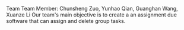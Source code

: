 Team 
Team Member: Chunsheng Zuo, Yunhao Qian, Guanghan Wang, Xuanze Li
Our team's main objective is to create a an assignment due software that can assign and delete group tasks. 


